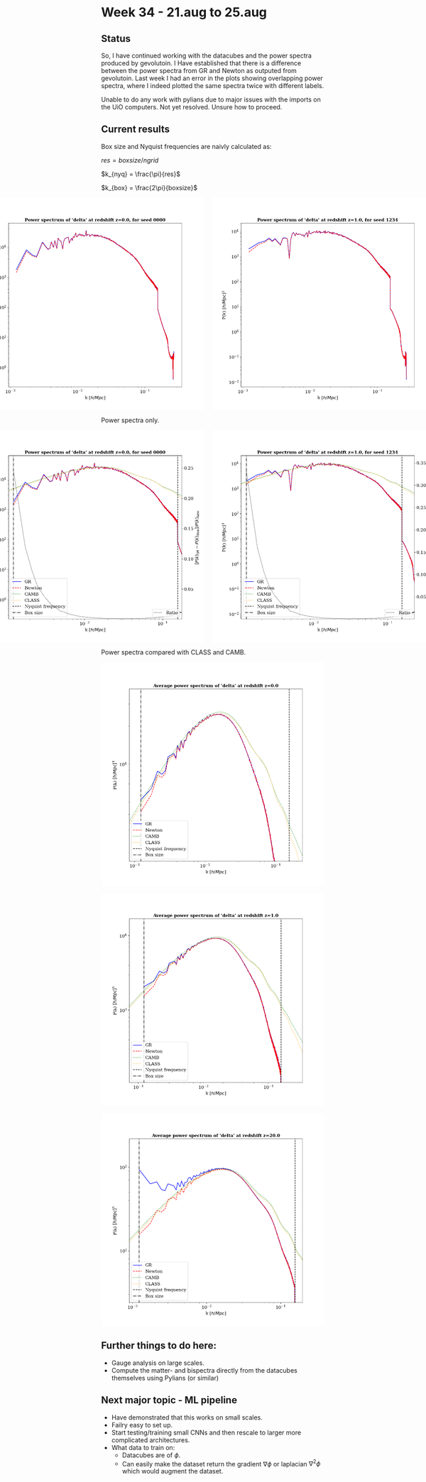 # Week 34 - 21.aug to 25.aug

## Status
So, I have continued working with the datacubes and the power spectra produced by gevolutoin. I Have established that there is a difference between the power spectra from GR and Newton as outputed from gevolutoin. Last week I had an error in the plots showing overlapping power spectra, where I indeed plotted the same spectra twice with different labels. 

Unable to do any work with pylians due to major issues with the imports on the UiO computers. Not yet resolved. Unsure how to proceed. 

## Current results


Box size and Nyquist frequencies are naivly calculated as:

$res=boxsize/ngrid$

$k_{nyq} = \frac{\pi}{res}$

$k_{box} = \frac{2\pi}{boxsize}$

<div style="display: flex; justify-content: center;">
  <img src="log_figs/w34_powerspectrum_delta_z00_s0000.png" style="width: 750px; margin-right: 20px;"/>
  <img src="log_figs/w34_powerspectrum_delta_z01_s1234.png" style="width: 750px; margin-right: 20px;"/>
</div>

Power spectra only.

<div style="display: flex; justify-content: center;">
    <img src="log_figs/w34_comparison_z00_s0000.png" style="width: 750px; margin-right: 20px;"/>
    <img src="log_figs/w34_comparison_z01_s1234.png" style="width: 750px; margin-right: 20px;"/>
</div>

Power spectra compared with CLASS and CAMB.


![some](log_figs/w34_avarage_z00.png)

![some](log_figs/w34_average_z01.png)

![some](log_figs/w34_average_z20.png)

## Further things to do here:

- Gauge analysis on large scales.
- Compute the matter- and bispectra directly from the datacubes themselves using Pylians (or similar)


## Next major topic - ML pipeline
- Have demonstrated that this works on small scales.
- Failry easy to set up.
- Start testing/training small CNNs and then rescale to larger more complicated architectures. 
- What data to train on:
    - Datacubes are of $\phi$. 
    - Can easily make the dataset return the gradient $\nabla\phi$ or laplacian $\nabla^2\phi$ which would augment the dataset. 